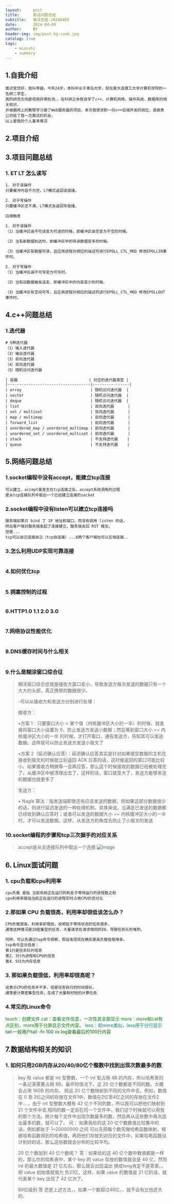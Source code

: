 ```yaml
---
layout:     post
title:      面试问题总结
subtitle:   面试总结-20240409
date:       2024-04-09
author:     BY
header-img: img/post-bg-cook.jpg
catalog: true
tags:
    - mianshi
    - summary
---
```



## 1.自我介绍

```
面试官您好，我叫李越，今年24岁，本科毕业于青岛大学，现在是大连理工大学计算机学院的一名研二学生，
我的研究方向是视频异常检测，，在科研之余我自学了c++、计算机网络、操作系统、数据库的相关知识，
并根据网上的教程学习做了Web服务器的项目，本次我想求职一份c++后端开发的岗位，感谢贵公司给了我一次面试的机会，
以上是我的个人基本情况
```

## 2.项目介绍

## 3.项目问题总结

### 1. ET LT 怎么读写

```水平触发
1. 对于读操作
只要缓冲内容不为空，LT模式返回读就绪。

2. 对于写操作
只要缓冲区还不满，LT模式会返回写就绪。

边缘触发

1. 对于读操作
（1）当缓冲区由不可读变为可读的时候，即缓冲区由空变为不空的时候。

（2）当有新数据到达时，即缓冲区中的待读数据变多的时候。

（3）当缓冲区有数据可读，且应用进程对相应的描述符进行EPOLL_CTL_MOD 修改EPOLLIN事件时。

2. 对于写操作
（1）当缓冲区由不可写变为可写时。

（2）当有旧数据被发送走，即缓冲区中的内容变少的时候。

（3）当缓冲区有空间可写，且应用进程对相应的描述符进行EPOLL_CTL_MOD 修改EPOLLOUT事件时。
```

## 4.c++问题总结

### 1.迭代器

```
# 5种迭代器
（1）输入迭代器
（2）输出迭代器
（3）前向迭代器
（4）双向迭代器
（5）随机访问迭代器

| 容器                               | 对应的迭代器类型 |
|------------------------------------|----------------|
| array                              | 随机访问迭代器  |
| vector                             | 随机访问迭代器  |
| deque                              | 随机访问迭代器  |
| list                               | 双向迭代器      |
| set / multiset                     | 双向迭代器      |
| map / multimap                     | 双向迭代器      |
| forward_list                       | 前向迭代器      |
| unordered_map / unordered_multimap | 前向迭代器      |
| unordered_set / unordered_multiset | 前向迭代器      |
| stack                              | 不支持迭代器    |
| queue                              | 不支持迭代器    |

```

## 5.网络问题总结

### 1.socket编程中没有accept，能建立tcp连接

```
可以建立，accept是发生在tcp连接之后，accept系统调用的过程
是从tcp连接队列中取出一个已经建立连接的socket
```

### 2.socket编程中没有listen可以建立tcp连接吗

```
服务端如果只 bind 了 IP 地址和端口，而没有调用 listen 的话，
然后客户端对服务端发起了连接建立，服务端会回 RST 报文。
但是...
tcp可以自己连接自己（tcp自连接）...8两个客户端也可以互相连接..
```

### 3.怎么利用UDP实现可靠连接
```

```

### 4.如何优化tcp
```

```

### 5.拥塞控制的过程
```

```

### 6.HTTP1.0 1.1 2.0 3.0
```

```

### 7.网络协议性能优化
```

```

### 8.DNS缓存时间与什么相关
```

```

### 9.什么是糊涂窗口综合征
> 糊涂窗口综合症就是接收方窗口变小，导致发送方每次发送的数据只有一个大大的头部，真正携带的数据很少。
>
> -可以从接收方和发送方分别进行处理：
>
> 接收方：
>
> •方案 1：只要窗口大小 < 某个值（内核缓冲区大小的一半）的时候，就直接将窗口大小设置为 0，防止发送方发送小数据；然后等到窗口大小 >= 内核缓冲区大小的一半 的时候，才打开窗口，通告发送方，告知其可以发送数据。这样就可以防止发送方发送小报文了
>
> •方案 2（延迟确认应答）：延迟确认应答其实是针对如果接受数据的主机在接收到报文的时候就立刻返回 ACK 应答的话，这时候返回的窗口可能比较小。如果接收方稍微等一会再应答，那么这个时候接收的数据已经被处理完了，从缓冲区中被清理出去了，这样的话，窗口就变大了，发送方能够发送的数据也就更多了
>
> 发送方：
>
> • Nagle 算法：指发送端即使还有应该发送的数据，但如果这部分数据很少的话，则进行延迟发送的一种处理机制。具体来说，当满足已发送的数据都已经收到确认应答时；或者可以发送的数据大小 >= 内核缓冲区大小的一半时，才可以发送数据。这样，从发送方的角度去防止了小报文的发送

### 10.socket编程的步骤和tcp三次握手的对应关系
> accept是从全连接队列中取出一个连接
![image](https://github.com/user-attachments/assets/8d4206bf-6805-450a-94d8-34cf98ff30fc)



## 6. Linux面试问题
### 1. cpu负载和cpu利用率
```
cpu负载 是指 当前系统正在运行的和处于等待运行的进程数之和
cpu利用率是指当前正在运行的进程实时占用CPU的百分比
```
### 2.那如果 CPU 负载很高，利用率却很低该怎么办？
```
CPU负载很高，利用率却很低，说明处于等待状态的任务很多，
通常这种情况是IO密集型的任务，大量请求在请求相同的IO，导致任务队列堆积。

同样，可以先通过top命令观察，假设发现现在确实是高负载低使用率。
top命令显示信息：
第1行是任务队列信息
第2、3行为进程和CPU的信息
第4、5行为内存信息
```
### 3. 那如果负载很低，利用率却很高呢？
```
这表示CPU的任务并不多，但是任务执行的时间很长，
通常是计算密集型任务，生成了大量耗时短的计算任务
```
### 4.常见的Linux命令
<span style="color:#008000">touch：创建文件</span>
<span style="color:#008011">cat：查看文件信息，一次性其全部显示</span>
<span style="color:#008900">more：more和cat有点区别，more用于分屏显示文件内容。</span>
<span style="color:#008670">less：和more类似，less用于分行显示</span>
<span style="color:#006700">tail:一般用户tail -fn 100 xx.log查看最后的100行内容</span>


## 7.数据结构相关的知识
### 1. 如何只用2GB内存从20/40/80亿个整数中找到出现次数最多的数
> key 和 value 都是 int 型整数，一个 int 型占用 4B 的内存，所以哈希表的一条记录需要占用 8B，最坏的情况下，这 20 亿个数都是不同的数，大概会占用 16GB 的内存。
> 把这 20 亿个数映射到不同的文件中去，例如，数值在 0 至 2亿之间的存放在文件1中，数值在2亿至4亿之间的存放在文件2中….，由于 int 型整数大概有 42 亿个不同的数，所以我可以把他们映射到 21 个文件中去,相同的数一定会在同一个文件中，我们这个时候就可以用我的那个方法，统计每个文件中出现次数最多的数，然后再从这些数中再次选出最多的数，就可以了。
> 问： 如果我给的这 20 亿个数数值比较集中的话，例如都处于 1~20000000 之间
> 可以先把每个数先做哈希函数映射，根据哈希函数得到的哈希值，再把他们存放到对应的文件中，如果哈希函数设计到好的话，那么这些数就会分布的比较平均。
>
> 20 亿个数加到 40 亿个数呢？
> 答：如果给的这 40 亿个数中数值都是一样的，那么你的哈希表中，某个 key 的 value 存放的数值就会是 40 亿，然而 int 的最大数值是 21 亿左右，那么就会出现溢出
> 换成long肯定不是答案。。
> 把 value 初始值赋值为 负21亿，这样，如果 value 的数值是 21 亿的话，就代表某个 key 出现了 42 亿次了。 
>
> 80亿级别
> 答 还是上述方法，，如果一个数超过40亿，，就不会有比他还大的、
